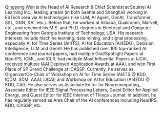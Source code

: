 [Qingsong Wen](https://sites.google.com/site/qingsongwen8/) is the Head of AI Research & Chief Scientist at Squirrel Ai Learning Inc., leading a team (in both Seattle and Shanghai) working in EdTech area via AI technologies (like LLM, AI Agent, GenAI, Transformer, SSL, GNN, XAI, etc.).  Before that, he worked at Alibaba, Qualcomm, Marvell, etc., and received his M.S. and Ph.D. degrees in Electrical and Computer Engineering from Georgia Institute of Technology, USA. His research interests include machine learning, data mining, and signal processing, especially AI for Time Series (AI4TS), AI for Education (AI4EDU), Decision Intelligence, LLM and GenAI. He has published over 100 top-ranked AI conference and journal papers, had multiple Oral/Spotlight Papers at NeurIPS, ICML, and ICLR, had multiple Most Influential Papers at IJCAI, received multiple IAAI Deployed Application Awards at AAAI, and won First Place of SP Grand Challenge at ICASSP. Currently, he serves as Organizer/Co-Chair of Workshop on AI for Time Series (AI4TS @ KDD, ICDM, SDM, AAAI, IJCAI) and Workshop on AI for Education (AI4EDU @ KDD, CAI). He also serves as Associate Editor for Neurocomputing, Associate Editor for IEEE Signal Processing Letters, Guest Editor for Applied Energy, and Guest Editor for IEEE Internet of Things Journal. In addition, he has regularly served as Area Chair of the AI conferences including NeurIPS, KDD, ICASSP, etc.